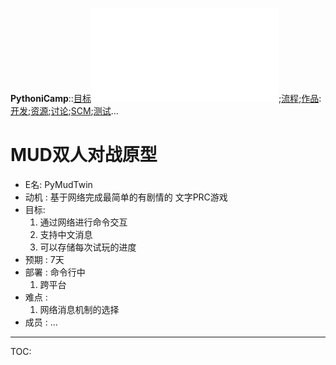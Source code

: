 **PythoniCamp**::[目标](GoalPythoniCamp.md)![参与](HowtoJoin.md);[流程](KcPyCampFlow.md);[作品](PythoniCampItems.md):[开发](HowtoDevelop.md);[资源](PythonicRes.md);[讨论](HowtoDiscuss.md);[SCM](HowtoScm.md);[测试](HowtoTesting.md)...

# MUD双人对战原型 #
  * E名: PyMudTwin
  * 动机 : 基于网络完成最简单的有剧情的 文字PRC游戏
  * 目标:
    1. 通过网络进行命令交互
    1. 支持中文消息
    1. 可以存储每次试玩的进度
  * 预期 : 7天
  * 部署 : 命令行中
    1. 跨平台
  * 难点 :
    1. 网络消息机制的选择
  * 成员 : ...



---

TOC: 
